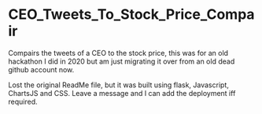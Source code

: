 # CEO_Tweets_To_Stock_Price_Compair
Compairs the tweets of a CEO to the stock price, this was for an old hackathon I did in 2020 but am just migrating it over from an old dead github account now. 

Lost the original ReadMe file, but it was built using flask, Javascript, ChartsJS and CSS. Leave a message and I can add the deployment iff required.
